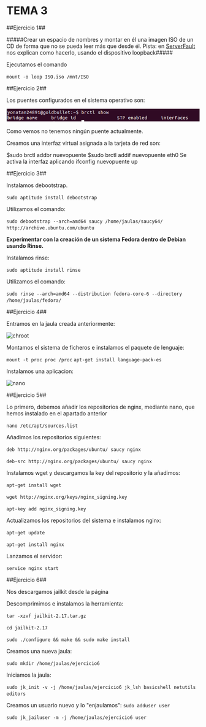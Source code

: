 TEMA 3
=========


##Ejercicio 1##

#####Crear un espacio de nombres y montar en él una imagen ISO de un CD de forma que no se pueda leer más que desde él. Pista: en [ServerFault](http://serverfault.com/questions/198135/how-to-mount-an-iso-file-in-linux) nos explican como hacerlo, usando el dispositivo loopback#####

Ejecutamos el comando

`mount -o loop ISO.iso /mnt/ISO`


##Ejercicio 2##

Los puentes configurados en el sistema operativo son:

![Mostrando los puentes configurados](https://raw.githubusercontent.com/yonatan24891/ImagenesIV/master/show.bmp)

Como vemos no tenemos ningún puente actualmente.

Creamos una interfaz virtual asignada a la tarjeta de red son:

$sudo brctl addbr nuevopuente
$sudo brctl addif nuevopuente eth0
Se activa la interfaz aplicando ifconfig nuevopuente up

##Ejercicio 3##

Instalamos debootstrap.

```sudo aptitude install debootstrap```

Utilizamos el comando:

```sudo debootstrap --arch=amd64 saucy /home/jaulas/saucy64/ http://archive.ubuntu.com/ubuntu```

**Experimentar con la creación de un sistema Fedora dentro de Debian usando Rinse.**

Instalamos rinse:

```sudo aptitude install rinse```

Utilizamos el comando:

```sudo rinse --arch=amd64 --distribution fedora-core-6 --directory /home/jaulas/fedora/```

##Ejercicio 4##

Entramos en la jaula creada anteriormente:

![chroot](https://raw.githubusercontent.com/yonatan24891/ImagenesIV/master/chroot.jpg)

Montamos el sistema de ficheros  e instalamos el paquete de lenguaje:

```mount -t proc proc /proc```
```apt-get install language-pack-es```

Instalamos una aplicacion:

![nano](https://raw.githubusercontent.com/yonatan24891/ImagenesIV/master/nano.jpg)

##Ejercicio 5##

Lo primero, debemos añadir los repositorios de nginx, mediante nano, que hemos instalado en el apartado anterior

```nano /etc/apt/sources.list```

Añadimos los repositorios siguientes:

```deb http://nginx.org/packages/ubuntu/ saucy nginx```

```deb-src http://nginx.org/packages/ubuntu/ saucy nginx```

Instalamos wget y descargamos la key del repositorio y la añadimos:

```apt-get install wget```

```wget http://nginx.org/keys/nginx_signing.key```

```apt-key add nginx_signing.key```

Actualizamos los repositorios del sistema e instalamos nginx:

```apt-get update```

```apt-get install nginx```

Lanzamos el servidor:

```service nginx start```

##Ejercicio 6##

Nos descargamos jailkit desde la página

Descomprimimos e instalamos la herramienta:

```tar -xzvf jailkit-2.17.tar.gz```

```cd jailkit-2.17```

```sudo ./configure && make && sudo make install```

Creamos una nueva jaula:

```sudo mkdir /home/jaulas/ejercicio6```

Iniciamos la jaula:

```sudo jk_init -v -j /home/jaulas/ejercicio6 jk_lsh basicshell netutils editors```

Creamos un usuario nuevo y lo "enjaulamos":
```sudo adduser user```

```sudo jk_jailuser -m -j /home/jaulas/ejercicio6 user```
